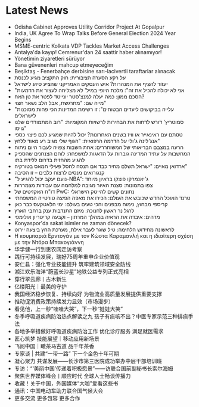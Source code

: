 # Latest News
-  Odisha Cabinet Approves Utility Corridor Project At Gopalpur
-  India, UK Agree To Wrap Talks Before General Election 2024 Year Begins
-  MSME-centric Kolkata VDP Tackles Market Access Challenges
-  Antalya'da kayıp! Cemrenur'dan 24 saattir haber alınamıyor!
-  Yönetimin ziyaretleri sürüyor
-  Bana güvenenleri mahcup etmeyeceğim
-  Beşiktaş - Fenerbahçe derbisine sarı-lacivertli taraftarlar alınacak
-  על רקע הסערה הציבורית: חוק התקציב מגיע לכנסת
-  יעזור להציף את המנהרות? איש העסקים האמריקני שהציע סיוע לישראל
-  "אני לא יכולה להכיל את זה": מלכת היופי במיל' לא מצליחה לעצור את הדמעות
-  הסכם ממון: כמה יעלה למנצ'סטר יונייטד לפטר את טן האח?
-  מייה שם: "מתרגשת, אבל הלב נשאר חצוי"
-  "עלייה בביקושים ליעדים הבטוחים": זו רשימת המדינות הכי פחות מסוכנות לישראלים
-  סמוטריץ' דורש לדחות את הבחירות לרשויות המקומיות: "רוב המתמודדים שלנו גויסו"
-  טסתם עם ראינאייר או וויז בשנים האחרונות? יכול להיות שמגיע לכם פיצוי כספי
-  אנג'לינה ג'ולי על הדרמה הרפואית: "הגוף שלי מגיב רע מאוד ללחץ"
-  הרעה במצבם הבריאותי של המשוחררים: אחת השבות צפויה לעבור היום ניתוח
-  המחשבות על עתיד המדינה גוברות על הדאגות למשפחה: לוחם הצנחנים שהספיק להגיע מהחזית בדרום ללידת בתו
-  ארדואן מאיים: "ישראל תשלם מחיר כבד אם תנסה לחסל פעילי חמאס בטורקיה"
-  קנגורואים מנסים לרצוח כלבים – זו הסיבה
-  "נועם יעקב יכול להגיע ל-NBA": ג'יאנמרקו פוצקו בראיון מיוחד
-  צפו בתמונות: סצנת האיור מגיבה למלחמה עם עבודות מצמררות
-  דו"ח האקזיטים של PwC: נתונים קשים להייטק הישראלי
-  טרנד האוכל החדש שכובש את העולם: הכירו את מאפה הפיצה טורטייה המשפחתי
-  קריספי מבחוץ, נימוח מבפנים והכי טעים בעולם: ימי הלאטקעס כבר כאן
-  לרגל נר ראשון לחנוכה: מיזם התנדבות ענק ברחבי הארץ
-  מדהים: איבדה את הראיה במהלך המרתון – וקבעה קריטריון אולימפי
-  Konyaspor'da sakat isimler ne zaman dönecek?
-  לראשונה מחידוש הלחימה: טיל שוגר לעבר אילת, מערכת החץ ביצעה יירוט
-  Η κουμπαριά Ερντογάν με τον Κώστα Καραμανλή και η ιδιαίτερη σχέση με την Ντόρα Μπακογιάννη
-  华学健一行到惠农网走访考察
-  践行可持续发展，瑞好75周年重申企业价值观
-  安仁县：强化专业技能提升 筑牢建筑领域安全防线
-  湘江欢乐海洋“蔚蓝长沙星”地铁公益专列正式亮相
-  穿行翠云廊丨古木新生
-  亿缕阳光｜最美的守护
-  我国经济稳步恢复、持续向好 为物流业高质量发展提供重要支撑
-  推动促消费政策持续发力显效（市场漫步）
-  看见他，上一秒“哇哇大哭”，下一秒“娃娃大笑”
-  冬季呼吸道疾病防治热点解读之九 孩子有痰咳不出？中医专家示范三种排痰手法
-  各地多举措做好呼吸道疾病防治工作 优化诊疗服务 满足就医需求
-  匠心筑梦 技能展望｜移动应用新场景
-  飞阅中国｜瞰茶马古道 品千年茶香
-  专家谈 | 共建“一带一路” 下一个金色十年可期
-  凝心聚力 共谋发展——长沙市第三医院成功举办中层干部培训班
-  专访：“‘美丽中国’传递着积极愿景”——访联合国前副秘书长索尔海姆
-  聚焦世界媒体峰会丨顺应时代 全球人士畅谈传播力
-  收藏！关于中国，外国媒体“大咖”爱看这些书
-  通讯：中国电动车助力联合国气候大会
-  更多交流 更多包容 更多合作
